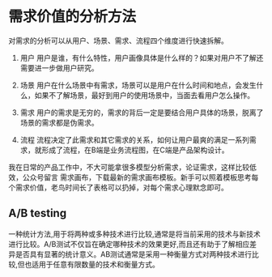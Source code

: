 # 需求价值的分析方法

对需求的分析可以从用户、场景、需求、流程四个维度进行快速拆解。

1. 用户
用户是谁，有什么特性，用户画像具体是什么样的？如果对用户不了解还需要进一步做用户研究。

2. 场景
用户在什么场景中有需求，场景可以是用户在什么时间和地点，会发生什么，如果不了解场景，最好到用户的使用场景中，当面去看用户怎么操作。

3. 需求
用户的需求是无穷的，需求的背后一定是要结合用户具体的场景，脱离了场景的需求都是伪需求。

4. 流程
流程决定了此需求和其它需求的关系，如何让用户最爽的满足一系列需求，就形成了流程，在B端是业务流程图，在C端是产品架构设计。

我在日常的产品工作中，不大可能拿很多模型分析需求，论证需求，这样比较低效，公众号留言 需求画布，下载最新的需求画布模板。新手可以照着模板思考每个需求价值，老鸟时间长了表格可以扔掉，对每个需求心理默念即可。

## A/B testing

一种统计方法,用于将两种或多种技术进行比较,通常是将当前采用的技术与新技术进行比较。A/B测试不仅旨在确定哪种技术的效果更好,而且还有助于了解相应差异是否具有显著的统计意义。AB测试通常是采用一种衡量方式对两种技术进行比较,但也适用于任意有限数量的技术和衡量方式。

[1]: http://www.woshipm.com/pmd/4339402.html
[2]: https://zhuanlan.zhihu.com/p/34161895
